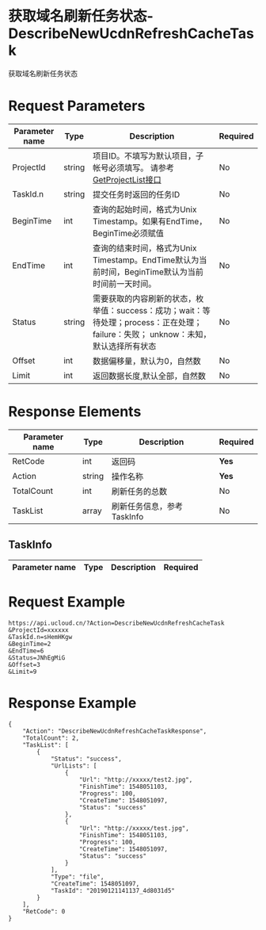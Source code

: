 # 获取域名刷新任务状态-DescribeNewUcdnRefreshCacheTask

获取域名刷新任务状态

# Request Parameters
|Parameter name|Type|Description|Required|
|---|---|---|---|
|ProjectId|string|项目ID。不填写为默认项目，子帐号必须填写。 请参考[GetProjectList接口](api/summary/get_project_list)|No|
|TaskId.n|string|提交任务时返回的任务ID|No|
|BeginTime|int|查询的起始时间，格式为Unix Timestamp。如果有EndTime，BeginTime必须赋值|No|
|EndTime|int|查询的结束时间，格式为Unix Timestamp。EndTime默认为当前时间，BeginTime默认为当前时间前一天时间。|No|
|Status|string|需要获取的内容刷新的状态，枚举值：success：成功；wait：等待处理；process：正在处理；failure：失败； unknow：未知，默认选择所有状态|No|
|Offset|int|数据偏移量，默认为0，自然数|No|
|Limit|int|返回数据长度,默认全部，自然数|No|

# Response Elements
|Parameter name|Type|Description|Required|
|---|---|---|---|
|RetCode|int|返回码|**Yes**|
|Action|string|操作名称|**Yes**|
|TotalCount|int|刷新任务的总数|No|
|TaskList|array|刷新任务信息，参考TaskInfo|No|

## TaskInfo
|Parameter name|Type|Description|Required|
|---|---|---|---|

# Request Example
```
https://api.ucloud.cn/?Action=DescribeNewUcdnRefreshCacheTask
&ProjectId=xxxxxx
&TaskId.n=sHemHKgw
&BeginTime=2
&EndTime=6
&Status=JNhEgMiG
&Offset=3
&Limit=9
```

# Response Example
```
{
    "Action": "DescribeNewUcdnRefreshCacheTaskResponse", 
    "TotalCount": 2, 
    "TaskList": [
        {
            "Status": "success", 
            "UrlLists": [
                {
                    "Url": "http://xxxxx/test2.jpg", 
                    "FinishTime": 1548051103, 
                    "Progress": 100, 
                    "CreateTime": 1548051097, 
                    "Status": "success"
                }, 
                {
                    "Url": "http://xxxxx/test.jpg", 
                    "FinishTime": 1548051103, 
                    "Progress": 100, 
                    "CreateTime": 1548051097, 
                    "Status": "success"
                }
            ], 
            "Type": "file", 
            "CreateTime": 1548051097, 
            "TaskId": "20190121141137_4d8031d5"
        }
    ], 
    "RetCode": 0
}
```

